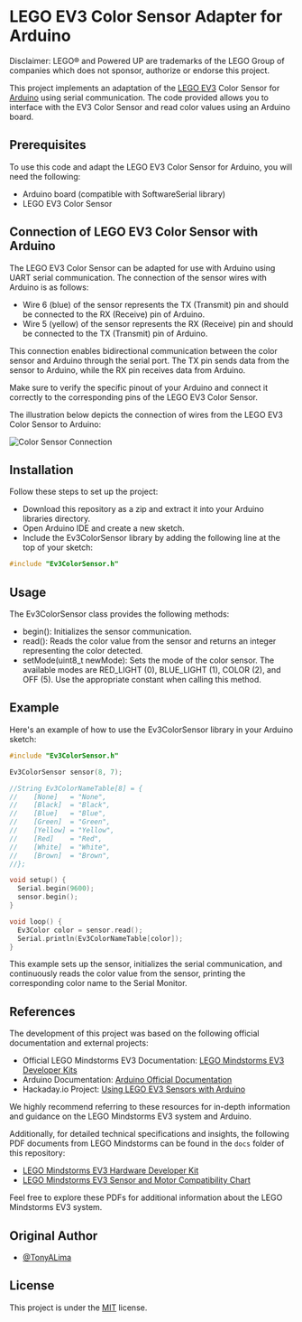 # LEGO EV3 Color Sensor Adapter for Arduino

Disclaimer: LEGO® and Powered UP are trademarks of the LEGO Group of companies which does not sponsor, authorize or endorse this project.

This project implements an adaptation of the [LEGO EV3](https://education.lego.com/en-us/product-resources/mindstorms-ev3/downloads/developer-kits#ev3-hardware-developer-kit) Color Sensor for [Arduino](https://docs.arduino.cc/?_gl=1*1kv9ahn*_ga*MTI4Mjk2NTczNi4xNjg4Njg2NDE4*_ga_NEXN8H46L5*MTY4OTE4NzIzMy4zLjEuMTY4OTE4NzI0NC4wLjAuMA..) using serial communication.
The code provided allows you to interface with the EV3 Color Sensor and read color values using an Arduino board.


## Prerequisites

To use this code and adapt the LEGO EV3 Color Sensor for Arduino, you will need the following:

- Arduino board (compatible with SoftwareSerial library)
- LEGO EV3 Color Sensor

## Connection of LEGO EV3 Color Sensor with Arduino

The LEGO EV3 Color Sensor can be adapted for use with Arduino using UART serial communication.
The connection of the sensor wires with Arduino is as follows:

- Wire 6 (blue) of the sensor represents the TX (Transmit) pin and should be connected to the RX (Receive) pin of Arduino.
- Wire 5 (yellow) of the sensor represents the RX (Receive) pin and should be connected to the TX (Transmit) pin of Arduino.

This connection enables bidirectional communication between the color sensor and Arduino through the serial port.
The TX pin sends data from the sensor to Arduino, while the RX pin receives data from Arduino.

Make sure to verify the specific pinout of your Arduino and connect it correctly to the corresponding pins of the LEGO EV3 Color Sensor.

The illustration below depicts the connection of wires from the LEGO EV3 Color Sensor to Arduino:

![Color Sensor Connection](./assets/pin_sensor_connection.jpg)


## Installation

Follow these steps to set up the project:

- Download this repository as a zip and extract it into your Arduino libraries directory.
- Open Arduino IDE and create a new sketch.
- Include the Ev3ColorSensor library by adding the following line at the top of your sketch:

```c++
#include "Ev3ColorSensor.h"
```

    
## Usage

The Ev3ColorSensor class provides the following methods:

- begin(): Initializes the sensor communication.
- read(): Reads the color value from the sensor and returns an integer representing the color detected.
- setMode(uint8_t newMode): Sets the mode of the color sensor. The available modes are RED_LIGHT (0), BLUE_LIGHT (1), COLOR (2), and OFF (5). Use the appropriate constant when calling this method.

## Example

Here's an example of how to use the Ev3ColorSensor library in your Arduino sketch:

```c++
#include "Ev3ColorSensor.h"

Ev3ColorSensor sensor(8, 7);

//String Ev3ColorNameTable[8] = {
//    [None]   = "None",
//    [Black]  = "Black",
//    [Blue]   = "Blue",
//    [Green]  = "Green",
//    [Yellow] = "Yellow",
//    [Red]    = "Red",
//    [White]  = "White",
//    [Brown]  = "Brown",
//};

void setup() {
  Serial.begin(9600);
  sensor.begin();
}

void loop() {
  Ev3Color color = sensor.read();
  Serial.println(Ev3ColorNameTable[color]);
}
```

This example sets up the sensor, initializes the serial communication, and continuously reads the color value from the sensor, printing the corresponding color name to the Serial Monitor.

## References

The development of this project was based on the following official documentation and external projects:

- Official LEGO Mindstorms EV3 Documentation: [LEGO Mindstorms EV3 Developer Kits](https://education.lego.com/en-us/product-resources/mindstorms-ev3/downloads/developer-kits#ev3-hardware-developer-kit)
- Arduino Documentation: [Arduino Official Documentation](https://docs.arduino.cc/)
- Hackaday.io Project: [Using LEGO EV3 Sensors with Arduino](https://hackaday.io/project/173770-use-lego-ev3-sensors-with-arduino)

We highly recommend referring to these resources for in-depth information and guidance on the LEGO Mindstorms EV3 system and Arduino.

Additionally, for detailed technical specifications and insights, the following PDF documents from LEGO Mindstorms can be found in the `docs` folder of this repository:

- [LEGO Mindstorms EV3 Hardware Developer Kit](./docs/lego-mindstorms-ev3-hardware-developer-kit.pdf)
- [LEGO Mindstorms EV3 Sensor and Motor Compatibility Chart](./docs/lego-mindstorms-ev3-color-sensor-hardware-schematics.pdf)

Feel free to explore these PDFs for additional information about the LEGO Mindstorms EV3 system.


## Original Author

- [@TonyALima](https://github.com/TonyALima)

## License

This project is under the [MIT](./LICENSE) license.

